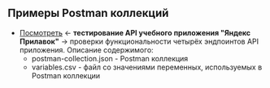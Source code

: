 ## Примеры Postman коллекций
- [Посмотреть](https://github.com/Solution-Found/Solution-Found/tree/master/api/assets/) <- **тестирование API учебного приложения "Яндекс Прилавок"** -> проверки функциональности четырёх эндпоинтов API приложения. Описание содержимого:
    - postman-collection.json - Postman коллекция
    - variables.csv - файл со значениями переменных, используемых в Postman коллекции